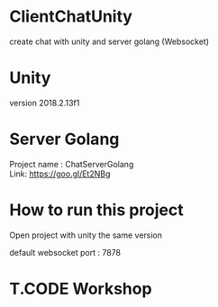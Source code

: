 # ClientChatUnity
create chat with unity and server golang (Websocket)

# Unity
version 2018.2.13f1

# Server Golang
Project name : ChatServerGolang  
Link: https://goo.gl/Et2NBg

# How to run this project
Open project with unity the same version

default websocket port : 7878

# T.CODE Workshop
